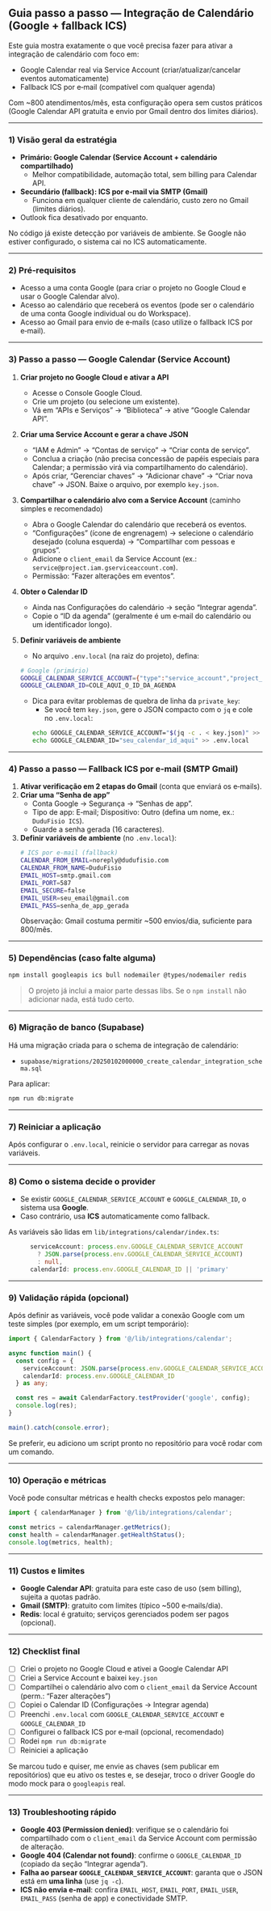 ## Guia passo a passo — Integração de Calendário (Google + fallback ICS)

Este guia mostra exatamente o que você precisa fazer para ativar a integração de calendário com foco em:
- Google Calendar real via Service Account (criar/atualizar/cancelar eventos automaticamente)
- Fallback ICS por e‑mail (compatível com qualquer agenda)

Com ~800 atendimentos/mês, esta configuração opera sem custos práticos (Google Calendar API gratuita e envio por Gmail dentro dos limites diários).

---

### 1) Visão geral da estratégia
- **Primário: Google Calendar (Service Account + calendário compartilhado)**
  - Melhor compatibilidade, automação total, sem billing para Calendar API.
- **Secundário (fallback): ICS por e‑mail via SMTP (Gmail)**
  - Funciona em qualquer cliente de calendário, custo zero no Gmail (limites diários).
- Outlook fica desativado por enquanto.

No código já existe detecção por variáveis de ambiente. Se Google não estiver configurado, o sistema cai no ICS automaticamente.

---

### 2) Pré‑requisitos
- Acesso a uma conta Google (para criar o projeto no Google Cloud e usar o Google Calendar alvo).
- Acesso ao calendário que receberá os eventos (pode ser o calendário de uma conta Google individual ou do Workspace).
- Acesso ao Gmail para envio de e‑mails (caso utilize o fallback ICS por e‑mail).

---

### 3) Passo a passo — Google Calendar (Service Account)

1. **Criar projeto no Google Cloud e ativar a API**
   - Acesse o Console Google Cloud.
   - Crie um projeto (ou selecione um existente).
   - Vá em “APIs e Serviços” → “Biblioteca” → ative “Google Calendar API”.

2. **Criar uma Service Account e gerar a chave JSON**
   - “IAM e Admin” → “Contas de serviço” → “Criar conta de serviço”.
   - Conclua a criação (não precisa concessão de papéis especiais para Calendar; a permissão virá via compartilhamento do calendário).
   - Após criar, “Gerenciar chaves” → “Adicionar chave” → “Criar nova chave” → JSON. Baixe o arquivo, por exemplo `key.json`.

3. **Compartilhar o calendário alvo com a Service Account** (caminho simples e recomendado)
   - Abra o Google Calendar do calendário que receberá os eventos.
   - “Configurações” (ícone de engrenagem) → selecione o calendário desejado (coluna esquerda) → “Compartilhar com pessoas e grupos”.
   - Adicione o `client_email` da Service Account (ex.: `service@project.iam.gserviceaccount.com`).
   - Permissão: “Fazer alterações em eventos”.

4. **Obter o Calendar ID**
   - Ainda nas Configurações do calendário → seção “Integrar agenda”.
   - Copie o “ID da agenda” (geralmente é um e‑mail do calendário ou um identificador longo).

5. **Definir variáveis de ambiente**
   - No arquivo `.env.local` (na raiz do projeto), defina:
   ```bash
   # Google (primário)
   GOOGLE_CALENDAR_SERVICE_ACCOUNT={"type":"service_account","project_id":"...","private_key_id":"...","private_key":"-----BEGIN PRIVATE KEY-----\n...\\n...\\n-----END PRIVATE KEY-----\n","client_email":"service@project.iam.gserviceaccount.com","client_id":"...","token_uri":"https://oauth2.googleapis.com/token"}
   GOOGLE_CALENDAR_ID=COLE_AQUI_O_ID_DA_AGENDA
   ```
   - Dica para evitar problemas de quebra de linha da `private_key`:
     - Se você tem `key.json`, gere o JSON compacto com o `jq` e cole no `.env.local`:
     ```bash
     echo GOOGLE_CALENDAR_SERVICE_ACCOUNT="$(jq -c . < key.json)" >> .env.local
     echo GOOGLE_CALENDAR_ID="seu_calendar_id_aqui" >> .env.local
     ```

---

### 4) Passo a passo — Fallback ICS por e‑mail (SMTP Gmail)

1. **Ativar verificação em 2 etapas do Gmail** (conta que enviará os e‑mails).
2. **Criar uma “Senha de app”**
   - Conta Google → Segurança → “Senhas de app”.
   - Tipo de app: E‑mail; Dispositivo: Outro (defina um nome, ex.: `DuduFisio ICS`).
   - Guarde a senha gerada (16 caracteres).
3. **Definir variáveis de ambiente** (no `.env.local`):
   ```bash
   # ICS por e‑mail (fallback)
   CALENDAR_FROM_EMAIL=noreply@dudufisio.com
   CALENDAR_FROM_NAME=DuduFisio
   EMAIL_HOST=smtp.gmail.com
   EMAIL_PORT=587
   EMAIL_SECURE=false
   EMAIL_USER=seu_email@gmail.com
   EMAIL_PASS=senha_de_app_gerada
   ```
   Observação: Gmail costuma permitir ~500 envios/dia, suficiente para 800/mês.

---

### 5) Dependências (caso falte alguma)
```bash
npm install googleapis ics bull nodemailer @types/nodemailer redis
```

> O projeto já inclui a maior parte dessas libs. Se o `npm install` não adicionar nada, está tudo certo.

---

### 6) Migração de banco (Supabase)
Há uma migração criada para o schema de integração de calendário:
- `supabase/migrations/20250102000000_create_calendar_integration_schema.sql`

Para aplicar:
```bash
npm run db:migrate
```

---

### 7) Reiniciar a aplicação
Após configurar o `.env.local`, reinicie o servidor para carregar as novas variáveis.

---

### 8) Como o sistema decide o provider
- Se existir `GOOGLE_CALENDAR_SERVICE_ACCOUNT` e `GOOGLE_CALENDAR_ID`, o sistema usa **Google**.
- Caso contrário, usa **ICS** automaticamente como fallback.

As variáveis são lidas em `lib/integrations/calendar/index.ts`:
```251:257:lib/integrations/calendar/index.ts
      serviceAccount: process.env.GOOGLE_CALENDAR_SERVICE_ACCOUNT
        ? JSON.parse(process.env.GOOGLE_CALENDAR_SERVICE_ACCOUNT)
        : null,
      calendarId: process.env.GOOGLE_CALENDAR_ID || 'primary'
```

---

### 9) Validação rápida (opcional)
Após definir as variáveis, você pode validar a conexão Google com um teste simples (por exemplo, em um script temporário):
```ts
import { CalendarFactory } from '@/lib/integrations/calendar';

async function main() {
  const config = {
    serviceAccount: JSON.parse(process.env.GOOGLE_CALENDAR_SERVICE_ACCOUNT!),
    calendarId: process.env.GOOGLE_CALENDAR_ID
  } as any;

  const res = await CalendarFactory.testProvider('google', config);
  console.log(res);
}

main().catch(console.error);
```
Se preferir, eu adiciono um script pronto no repositório para você rodar com um comando.

---

### 10) Operação e métricas
Você pode consultar métricas e health checks expostos pelo manager:
```ts
import { calendarManager } from '@/lib/integrations/calendar';

const metrics = calendarManager.getMetrics();
const health = calendarManager.getHealthStatus();
console.log(metrics, health);
```

---

### 11) Custos e limites
- **Google Calendar API**: gratuita para este caso de uso (sem billing), sujeita a quotas padrão.
- **Gmail (SMTP)**: gratuito com limites (típico ~500 e‑mails/dia).
- **Redis**: local é gratuito; serviços gerenciados podem ser pagos (opcional).

---

### 12) Checklist final
- [ ] Criei o projeto no Google Cloud e ativei a Google Calendar API
- [ ] Criei a Service Account e baixei `key.json`
- [ ] Compartilhei o calendário alvo com o `client_email` da Service Account (perm.: “Fazer alterações”)
- [ ] Copiei o Calendar ID (Configurações → Integrar agenda)
- [ ] Preenchi `.env.local` com `GOOGLE_CALENDAR_SERVICE_ACCOUNT` e `GOOGLE_CALENDAR_ID`
- [ ] Configurei o fallback ICS por e‑mail (opcional, recomendado)
- [ ] Rodei `npm run db:migrate`
- [ ] Reiniciei a aplicação

Se marcou tudo e quiser, me envie as chaves (sem publicar em repositórios) que eu ativo os testes e, se desejar, troco o driver Google do modo mock para o `googleapis` real.

---

### 13) Troubleshooting rápido
- **Google 403 (Permission denied)**: verifique se o calendário foi compartilhado com o `client_email` da Service Account com permissão de alteração.
- **Google 404 (Calendar not found)**: confirme o `GOOGLE_CALENDAR_ID` (copiado da seção “Integrar agenda”).
- **Falha ao parsear `GOOGLE_CALENDAR_SERVICE_ACCOUNT`**: garanta que o JSON está em **uma linha** (use `jq -c`).
- **ICS não envia e‑mail**: confira `EMAIL_HOST`, `EMAIL_PORT`, `EMAIL_USER`, `EMAIL_PASS` (senha de app) e conectividade SMTP.



